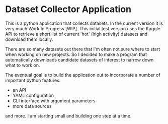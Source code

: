 # Dataset Collector Application

This is a python application that collects datasets. In the current version it is very much Work In Progress [WIP]. This initial test version uses the Kaggle API to retrieve a short list of current 'hot' (high activity) datasets and download them locally.

There are so many datasets out there that I'm often not sure where to start when working on new projects. So I decided to make a program that automatically downloads candidate datasets of interest to narrow down what to work on.

The eventual goal is to build the application out to incorporate a number of important python features:
- an API
- YAML configuration
- CLI interface with argument parameters
- more data sources

and more. I am starting small and building one step at a time.
